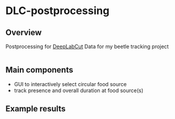 # DLC-postprocessing
## Overview
Postprocessing for <a href="https://github.com/DeepLabCut/DeepLabCut">DeepLabCut</a> Data for my beetle tracking project

<img alt="" src="https://www.hagen-wende.de/images/github/beetles_social.jpg">

## Main components
- GUI to interactively select circular food source
- track presence and overall duration at food source(s)

## Example results

<img alt="" src="https://www.hagen-wende.de/images/github/beetle_analysis_output.png">
